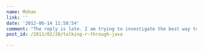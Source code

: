 ```yaml
---
name: Mohan
link: ''
date: '2012-06-14 11:58:54'
comment: "The reply is late. I am trying to investigate the best way to run simulations on my socket server with varying distributions of bytes. It looks like r-java can do it instead of expensive load runners.\n\nDo you know of anyone who is doing it ?I asked the r-help list but they disregard generic questions like this."
post_id: /2011/02/20/talking-r-through-java

---
```



